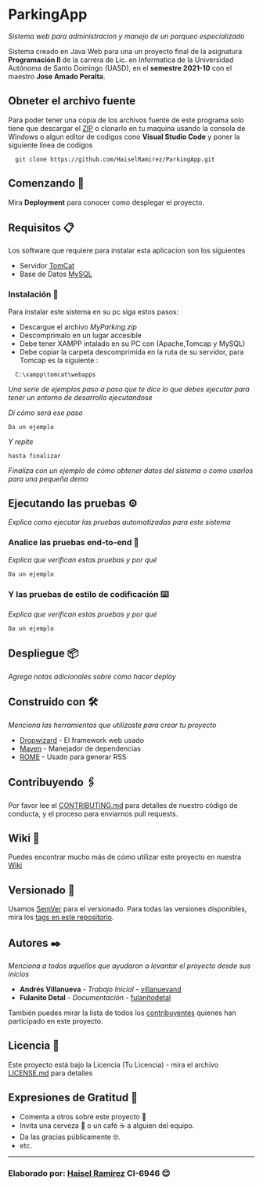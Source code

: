# ParkingApp
_Sistema web para administracion y manejo de un parqueo especializado_

Sistema creado en Java Web para una un proyecto final de la asignatura **Programación II** de la carrera de Lic. en Informatica de la Universidad Autónoma de Santo Domingo (UASD), en el **semestre 2021-10** con el maestro **Jose Amado Peralta**.

## Obneter el archivo fuente
Para poder tener una copia de los archivos fuente de este programa solo tiene que descargar el [ZIP](https://github.com/HaiselRamirez/ParkingApp/archive/refs/heads/main.zip) o clonarlo en tu maquina usando la consola de Windows o algun editor de codigos cono **Visual Studio Code** y poner la siguiente linea de codigos
```
  git clone https://github.com/HaiselRamirez/ParkingApp.git
```
## Comenzando 🚀
Mira **Deployment** para conocer como desplegar el proyecto.


## Requisitos 📋
Los software que requiere para instalar esta aplicacion son los siguientes
- Servidor [TomCat](http://tomcat.apache.org/)
- Base de Datos [MySQL](https://www.mysql.com/)

### Instalación 🔧

Para instalar este sistema en su pc siga estos pasos:
- Descargue el archivo _MyParking.zip_
- Descomprimalo en un lugar accesible
- Debe tener XAMPP intalado en su PC con (Apache,Tomcap  y MySQL)
- Debe copiar la carpeta descomprimida en la ruta de su servidor, para Tomcap es la siguiente :
```
  C:\xampp\tomcat\webapps
```

_Una serie de ejemplos paso a paso que te dice lo que debes ejecutar para tener un entorno de desarrollo ejecutandose_

_Dí cómo será ese paso_

```
Da un ejemplo
```

_Y repite_

```
hasta finalizar
```

_Finaliza con un ejemplo de cómo obtener datos del sistema o como usarlos para una pequeña demo_

## Ejecutando las pruebas ⚙️

_Explica como ejecutar las pruebas automatizadas para este sistema_

### Analice las pruebas end-to-end 🔩

_Explica que verifican estas pruebas y por qué_

```
Da un ejemplo
```

### Y las pruebas de estilo de codificación ⌨️

_Explica que verifican estas pruebas y por qué_

```
Da un ejemplo
```

## Despliegue 📦

_Agrega notas adicionales sobre como hacer deploy_

## Construido con 🛠️

_Menciona las herramientas que utilizaste para crear tu proyecto_

* [Dropwizard](http://www.dropwizard.io/1.0.2/docs/) - El framework web usado
* [Maven](https://maven.apache.org/) - Manejador de dependencias
* [ROME](https://rometools.github.io/rome/) - Usado para generar RSS

## Contribuyendo 🖇️

Por favor lee el [CONTRIBUTING.md](https://gist.github.com/villanuevand/xxxxxx) para detalles de nuestro código de conducta, y el proceso para enviarnos pull requests.

## Wiki 📖

Puedes encontrar mucho más de cómo utilizar este proyecto en nuestra [Wiki](https://github.com/tu/proyecto/wiki)

## Versionado 📌

Usamos [SemVer](http://semver.org/) para el versionado. Para todas las versiones disponibles, mira los [tags en este repositorio](https://github.com/tu/proyecto/tags).

## Autores ✒️

_Menciona a todos aquellos que ayudaron a levantar el proyecto desde sus inicios_

* **Andrés Villanueva** - *Trabajo Inicial* - [villanuevand](https://github.com/villanuevand)
* **Fulanito Detal** - *Documentación* - [fulanitodetal](#fulanito-de-tal)

También puedes mirar la lista de todos los [contribuyentes](https://github.com/your/project/contributors) quíenes han participado en este proyecto. 

## Licencia 📄

Este proyecto está bajo la Licencia (Tu Licencia) - mira el archivo [LICENSE.md](LICENSE.md) para detalles

## Expresiones de Gratitud 🎁

* Comenta a otros sobre este proyecto 📢
* Invita una cerveza 🍺 o un café ☕ a alguien del equipo. 
* Da las gracias públicamente 🤓.
* etc.



---
### Elaborado por: [Haisel Ramirez](https://github.com/HaiselRamirez) **CI-6946** 😊 

